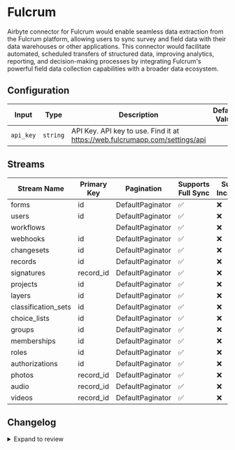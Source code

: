 # Fulcrum
Airbyte connector for Fulcrum would enable seamless data extraction from the Fulcrum platform, allowing users to sync survey and field data with their data warehouses or other applications. This connector would facilitate automated, scheduled transfers of structured data, improving analytics, reporting, and decision-making processes by integrating Fulcrum's powerful field data collection capabilities with a broader data ecosystem.

## Configuration

| Input | Type | Description | Default Value |
|-------|------|-------------|---------------|
| `api_key` | `string` | API Key. API key to use. Find it at https://web.fulcrumapp.com/settings/api |  |

## Streams
| Stream Name | Primary Key | Pagination | Supports Full Sync | Supports Incremental |
|-------------|-------------|------------|---------------------|----------------------|
| forms | id | DefaultPaginator | ✅ |  ❌  |
| users | id | DefaultPaginator | ✅ |  ❌  |
| workflows |  | DefaultPaginator | ✅ |  ❌  |
| webhooks | id | DefaultPaginator | ✅ |  ❌  |
| changesets | id | DefaultPaginator | ✅ |  ❌  |
| records | id | DefaultPaginator | ✅ |  ❌  |
| signatures | record_id | DefaultPaginator | ✅ |  ❌  |
| projects | id | DefaultPaginator | ✅ |  ❌  |
| layers | id | DefaultPaginator | ✅ |  ❌  |
| classification_sets | id | DefaultPaginator | ✅ |  ❌  |
| choice_lists | id | DefaultPaginator | ✅ |  ❌  |
| groups | id | DefaultPaginator | ✅ |  ❌  |
| memberships | id | DefaultPaginator | ✅ |  ❌  |
| roles | id | DefaultPaginator | ✅ |  ❌  |
| authorizations | id | DefaultPaginator | ✅ |  ❌  |
| photos | record_id | DefaultPaginator | ✅ |  ❌  |
| audio | record_id | DefaultPaginator | ✅ |  ❌  |
| videos | record_id | DefaultPaginator | ✅ |  ❌  |

## Changelog

<details>
  <summary>Expand to review</summary>

| Version          | Date              | Pull Request | Subject        |
|------------------|-------------------|--------------|----------------|
| 0.0.34 | 2025-09-02 | [65814](https://github.com/airbytehq/airbyte/pull/65814) | Update dependencies |
| 0.0.33 | 2025-08-23 | [65303](https://github.com/airbytehq/airbyte/pull/65303) | Update dependencies |
| 0.0.32 | 2025-08-09 | [64708](https://github.com/airbytehq/airbyte/pull/64708) | Update dependencies |
| 0.0.31 | 2025-08-02 | [64391](https://github.com/airbytehq/airbyte/pull/64391) | Update dependencies |
| 0.0.30 | 2025-07-26 | [63940](https://github.com/airbytehq/airbyte/pull/63940) | Update dependencies |
| 0.0.29 | 2025-07-19 | [63600](https://github.com/airbytehq/airbyte/pull/63600) | Update dependencies |
| 0.0.28 | 2025-07-12 | [62992](https://github.com/airbytehq/airbyte/pull/62992) | Update dependencies |
| 0.0.27 | 2025-07-05 | [62764](https://github.com/airbytehq/airbyte/pull/62764) | Update dependencies |
| 0.0.26 | 2025-06-28 | [62346](https://github.com/airbytehq/airbyte/pull/62346) | Update dependencies |
| 0.0.25 | 2025-06-21 | [61950](https://github.com/airbytehq/airbyte/pull/61950) | Update dependencies |
| 0.0.24 | 2025-06-14 | [61268](https://github.com/airbytehq/airbyte/pull/61268) | Update dependencies |
| 0.0.23 | 2025-05-24 | [59957](https://github.com/airbytehq/airbyte/pull/59957) | Update dependencies |
| 0.0.22 | 2025-05-03 | [59419](https://github.com/airbytehq/airbyte/pull/59419) | Update dependencies |
| 0.0.21 | 2025-04-26 | [58860](https://github.com/airbytehq/airbyte/pull/58860) | Update dependencies |
| 0.0.20 | 2025-04-19 | [58325](https://github.com/airbytehq/airbyte/pull/58325) | Update dependencies |
| 0.0.19 | 2025-04-12 | [57761](https://github.com/airbytehq/airbyte/pull/57761) | Update dependencies |
| 0.0.18 | 2025-04-05 | [57236](https://github.com/airbytehq/airbyte/pull/57236) | Update dependencies |
| 0.0.17 | 2025-03-29 | [56480](https://github.com/airbytehq/airbyte/pull/56480) | Update dependencies |
| 0.0.16 | 2025-03-22 | [55933](https://github.com/airbytehq/airbyte/pull/55933) | Update dependencies |
| 0.0.15 | 2025-03-08 | [55312](https://github.com/airbytehq/airbyte/pull/55312) | Update dependencies |
| 0.0.14 | 2025-03-01 | [54409](https://github.com/airbytehq/airbyte/pull/54409) | Update dependencies |
| 0.0.13 | 2025-02-15 | [53769](https://github.com/airbytehq/airbyte/pull/53769) | Update dependencies |
| 0.0.12 | 2025-02-08 | [53319](https://github.com/airbytehq/airbyte/pull/53319) | Update dependencies |
| 0.0.11 | 2025-02-01 | [52839](https://github.com/airbytehq/airbyte/pull/52839) | Update dependencies |
| 0.0.10 | 2025-01-25 | [52324](https://github.com/airbytehq/airbyte/pull/52324) | Update dependencies |
| 0.0.9 | 2025-01-18 | [51627](https://github.com/airbytehq/airbyte/pull/51627) | Update dependencies |
| 0.0.8 | 2025-01-11 | [51138](https://github.com/airbytehq/airbyte/pull/51138) | Update dependencies |
| 0.0.7 | 2024-12-28 | [50560](https://github.com/airbytehq/airbyte/pull/50560) | Update dependencies |
| 0.0.6 | 2024-12-21 | [50038](https://github.com/airbytehq/airbyte/pull/50038) | Update dependencies |
| 0.0.5 | 2024-12-14 | [49512](https://github.com/airbytehq/airbyte/pull/49512) | Update dependencies |
| 0.0.4 | 2024-12-12 | [49200](https://github.com/airbytehq/airbyte/pull/49200) | Update dependencies |
| 0.0.3 | 2024-11-05 | [48358](https://github.com/airbytehq/airbyte/pull/48358) | Revert to source-declarative-manifest v5.17.0 |
| 0.0.2 | 2024-11-05 | [48333](https://github.com/airbytehq/airbyte/pull/48333) | Update dependencies |
| 0.0.1 | 2024-10-21 | | Initial release by [@parthiv11](https://github.com/parthiv11) via Connector Builder |

</details>
